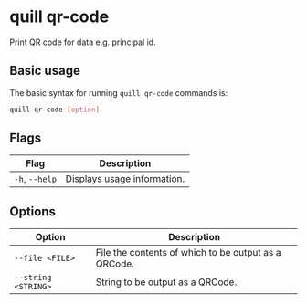 # quill qr-code

Print QR code for data e.g. principal id.

## Basic usage

The basic syntax for running `quill qr-code` commands is:

``` bash
quill qr-code [option]
```

## Flags

| Flag                 | Description                                     |
|----------------------|-------------------------------------------------|
| `-h`, `--help`       | Displays usage information.                     |

## Options

| Option | Description |
|----------|-------------|
| `--file <FILE>` | File the contents of which to be output as a QRCode. |
| `--string <STRING>` | String to be output as a QRCode. |

